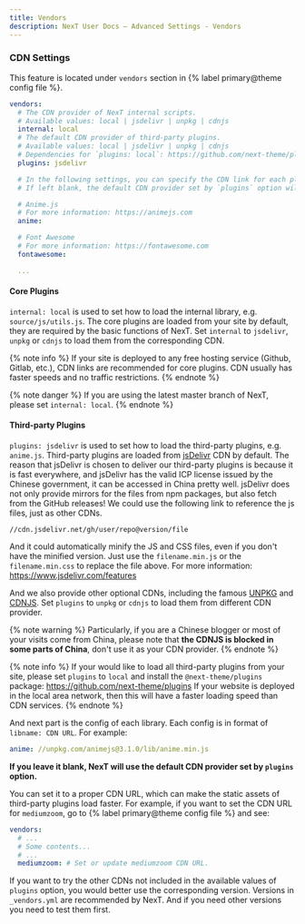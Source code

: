 ```yaml
---
title: Vendors
description: NexT User Docs – Advanced Settings - Vendors
---
```


### CDN Settings

This feature is located under `vendors` section in {% label primary@theme config file %}.

```yml next/_config.yml
vendors:
  # The CDN provider of NexT internal scripts.
  # Available values: local | jsdelivr | unpkg | cdnjs
  internal: local
  # The default CDN provider of third-party plugins.
  # Available values: local | jsdelivr | unpkg | cdnjs
  # Dependencies for `plugins: local`: https://github.com/next-theme/plugins
  plugins: jsdelivr

  # In the following settings, you can specify the CDN link for each plugin.
  # If left blank, the default CDN provider set by `plugins` option will be used.

  # Anime.js
  # For more information: https://animejs.com
  anime:

  # Font Awesome
  # For more information: https://fontawesome.com
  fontawesome:

  ...
```

#### Core Plugins

`internal: local` is used to set how to load the internal library, e.g. `source/js/utils.js`. The core plugins are loaded from your site by default, they are required by the basic functions of NexT. Set `internal` to `jsdelivr`, `unpkg` or `cdnjs` to load them from the corresponding CDN.

{% note info %}
If your site is deployed to any free hosting service (Github, Gitlab, etc.), CDN links are recommended for core plugins. CDN usually has faster speeds and no traffic restrictions.
{% endnote %}

{% note danger %}
If you are using the latest master branch of NexT, please set `internal: local`.
{% endnote %}

#### Third-party Plugins

`plugins: jsdelivr` is used to set how to load the third-party plugins, e.g. `anime.js`. Third-party plugins are loaded from [jsDelivr](https://www.jsdelivr.com/) CDN by default.
The reason that jsDelivr is chosen to deliver our third-party plugins is because it is fast everywhere, and jsDelivr has the valid ICP license issued by the Chinese government, it can be accessed in China pretty well. jsDelivr does not only provide mirrors for the files from npm packages, but also fetch from the GitHub releases! We could use the following link to reference the js files, just as other CDNs.

```
//cdn.jsdelivr.net/gh/user/repo@version/file
```

And it could automatically minify the JS and CSS files, even if you don't have the minified version. Just use the `filename.min.js` or the `filename.min.css` to replace the file above. For more information: https://www.jsdelivr.com/features

And we also provide other optional CDNs, including the famous [UNPKG](https://unpkg.com) and [CDNJS](https://cdnjs.com). Set `plugins` to `unpkg` or `cdnjs` to load them from different CDN provider.

{% note warning %}
Particularly, if you are a Chinese blogger or most of your visits come from China, please note that **the CDNJS is blocked in some parts of China**, don't use it as your CDN provider.
{% endnote %}

{% note info %}
If your would like to load all third-party plugins from your site, please set `plugins` to `local` and install the `@next-theme/plugins` package: https://github.com/next-theme/plugins
If your website is deployed in the local area network, then this will have a faster loading speed than CDN services.
{% endnote %}

And next part is the config of each library. Each config is in format of `libname: CDN URL`. For example:

```yml next/_config.yml
anime: //unpkg.com/animejs@3.1.0/lib/anime.min.js
```

**If you leave it blank, NexT will use the default CDN provider set by `plugins` option.**

You can set it to a proper CDN URL, which can make the static assets of third-party plugins load faster. For example, if you want to set the CDN URL for `mediumzoom`, go to {% label primary@theme config file %} and see:

```yml next/_config.yml
vendors:
  # ...
  # Some contents...
  # ...
  mediumzoom: # Set or update mediumzoom CDN URL.
```

If you want to try the other CDNs not included in the available values of `plugins` option, you would better use the corresponding version. Versions in `_vendors.yml` are recommended by NexT. And if you need other versions you need to test them first.

